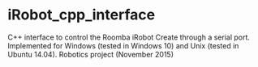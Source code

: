 # iRobot_cpp_interface
C++ interface to control the Roomba iRobot Create through a serial port. Implemented for Windows (tested in Windows 10) and Unix (tested in Ubuntu 14.04). Robotics project (November 2015) 

